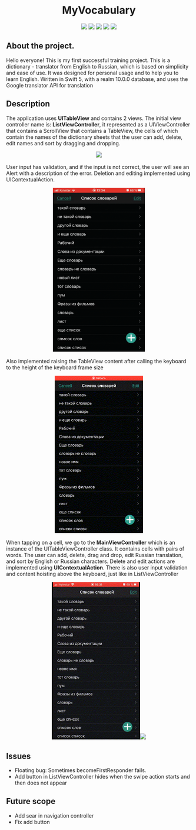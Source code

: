 <h1 align="center">MyVocabulary</h1>


<p align="center">

<img src="https://img.shields.io/badge/Made%20by-Kotsiubenko%20Volodymyr-brightgreen" >

<img src="https://img.shields.io/badge/API-Google%20translator-blue">

<img src="https://img.shields.io/badge/realm-10.0.0-blue">

<img src="https://img.shields.io/badge/swift%205-%20100%25-orange">

<img src="https://img.shields.io/badge/issues-2%20open-yellow">

</p>

## About the project.

Hello everyone! This is my first successful training project.
This is a dictionary - translator from English to Russian, which is based on simplicity and ease of use. It was designed for personal usage and to help you to learn English. Written in Swift 5, with a realm 10.0.0 database, and uses the Google translator API for translation


## Description

The application uses **UITableView** and contains 2 views. The initial view controller name is: **ListViewController**, it represented as a UIViewController that contains a ScrollView that contains a TableView, the cells of which contain the names of the dictionary sheets that the user can add, delete, edit names and sort by dragging and dropping.

<p align="center" > 
<img src="./Add delete drag .gif"></p>

User input has validation, and if the input is not correct, the user will see an Alert with a description of the error.
Deletion and editing implemented using UIContextualAction. 

<p align="center" > 
<img src="./swipe edit alert.gif" width="250px"></p>

<p>Also implemented raising the TableView content after calling the keyboard to the height of the keyboard frame size

<p align="center" > 
<img src="./Keyboard up.gif"></p>


When tapping on a cell, we go to the **MainViewController** which is an instance of the UITableViewController class.
It contains cells with pairs of words. The user can add, delete, drag and drop, edit Russian translation, and sort by English or Russian characters. 
Delete and edit actions are implemented using **UIContextualAction**.
There is also user input validation and content hoisting above the keyboard, just like in ListViewController

<p align="center" > 
<img <img src="./Main VC segue sort.gif"><img <img src="./MainController Add edit drag and drop.gif"> </p>

## Issues
- Floating bug: Sometimes becomeFirstResponder fails.
- Add button in ListViewController hides when the swipe action starts and then does not appear

## Future scope
- Add sear in navigation controller
- Fix add button
